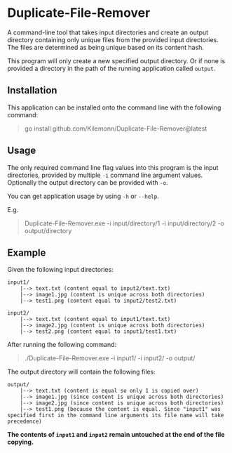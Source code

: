 # Duplicate-File-Remover
A command-line tool that takes input directories and create an output directory containing only unique files from the provided input directories. The files are determined as being unique based on its content hash.

This program will only create a new specified output directory. Or if none is provided a directory in the path of the running application called `output`.

## Installation

This application can be installed onto the command line with the following command:
> go install github.com/Kilemonn/Duplicate-File-Remover@latest

## Usage

The only required command line flag values into this program is the input directories, provided by multiple `-i` command line argument values.
Optionally the output directory can be provided with `-o`.

You can get application usage by using `-h` or `--help`.

E.g.
> Duplicate-File-Remover.exe -i input/directory/1 -i input/directory/2 -o output/directory

## Example

Given the following input directories:
```
input1/
    |--> text.txt (content equal to input2/text.txt)
    |--> image1.jpg (content is unique across both directories)
    |--> test1.png (content equal to input2/test2.txt)

input2/
    |--> text.txt (content equal to input1/text.txt)
    |--> image2.jpg (content is unique across both directories)
    |--> test2.png (content equal to input1/test1.txt)
```

After running the following command:
> ./Duplicate-File-Remover.exe -i input1/ -i input2/ -o output/

The output directory will contain the following files:
```
output/
    |--> text.txt (content is equal so only 1 is copied over)
    |--> image1.jpg (since content is unique across both directories)
    |--> image2.jpg (since content is unique across both directories)
    |--> test1.png (because the content is equal. Since "input1" was specified first in the command line arguments its file name will take precedence)
```

**The contents of `input1` and `input2` remain untouched at the end of the file copying.**
